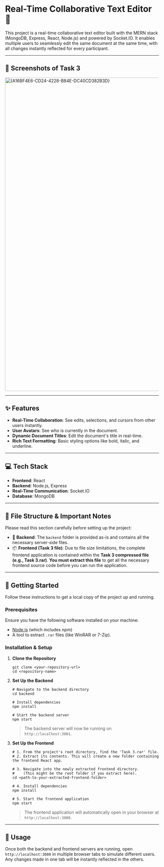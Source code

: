 # Real-Time Collaborative Text Editor 📝

This project is a real-time collaborative text editor built with the MERN stack (MongoDB, Express, React, Node.js) and powered by Socket.IO. It enables multiple users to seamlessly edit the same document at the same time, with all changes instantly reflected for every participant.

---

## 📸 Screenshots of Task 3

<img width="1920" height="1028" alt="{A16BF4E6-CD24-4228-B84E-DC40CD382B3D}" src="https://github.com/user-attachments/assets/cbac077e-7c13-42f0-8361-af88d29d1554" />


---

## ✨ Features

* **Real-Time Collaboration**: See edits, selections, and cursors from other users instantly.
* **User Avatars**: See who is currently in the document.
* **Dynamic Document Titles**: Edit the document's title in real-time.
* **Rich Text Formatting**: Basic styling options like bold, italic, and underline.

---

## 💻 Tech Stack

* **Frontend**: React
* **Backend**: Node.js, Express
* **Real-Time Communication**: Socket.IO
* **Database**: MongoDB

---

## 📂 File Structure & Important Notes

Please read this section carefully before setting up the project:

* 📁 **Backend**: The `backend` folder is provided as-is and contains all the necessary server-side files.
* 📦 **Frontend (Task 3 file)**: Due to file size limitations, the complete frontend application is contained within the **Task 3 compressed file (e.g., Task 3.rar)**. **You must extract this file** to get all the necessary frontend source code before you can run the application.

---

## 🚀 Getting Started

Follow these instructions to get a local copy of the project up and running.

### Prerequisites

Ensure you have the following software installed on your machine:
* [Node.js](https://nodejs.org/) (which includes npm)
* A tool to extract `.rar` files (like WinRAR or 7-Zip).

### Installation & Setup

1.  **Clone the Repository**
    ```
    git clone <your-repository-url>
    cd <repository-name>
    ```

2.  **Set Up the Backend**
    ```
    # Navigate to the backend directory
    cd backend

    # Install dependencies
    npm install

    # Start the backend server
    npm start
    ```
    > The backend server will now be running on `http://localhost:3001`.

3.  **Set Up the Frontend**
    ```
    # 1. From the project's root directory, find the 'Task 3.rar' file.
    # 2. Extract its contents. This will create a new folder containing the frontend React app.

    # 3. Navigate into the newly extracted frontend directory.
    #    (This might be the root folder if you extract here).
    cd <path-to-your-extracted-frontend-folder>

    # 4. Install dependencies
    npm install

    # 5. Start the frontend application
    npm start
    ```
    > The frontend application will automatically open in your browser at `http://localhost:3000`.

---

## 🔧 Usage

Once both the backend and frontend servers are running, open `http://localhost:3000` in multiple browser tabs to simulate different users. Any changes made in one tab will be instantly reflected in the others.

